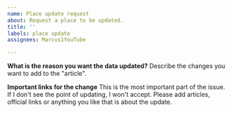 ```yaml
---
name: Place update request
about: Request a place to be updated.
title: ''
labels: place update
assignees: Marcus1YouTube

---
```


**What is the reason you want the data updated?**
Describe the changes you want to add to the "article".

**Important links for the change**
This is the most important part of the issue. If I don't see the point of updating, I won't accept. Please add articles, official links or anything you like that is about the update.
